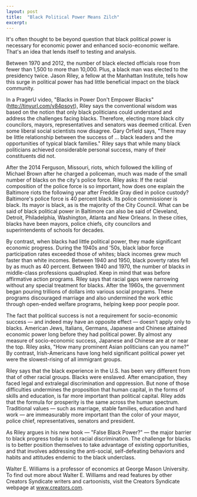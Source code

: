 ```yaml
---
layout: post
title:  "Black Political Power Means Zilch"
excerpt:
---
```




It's often thought to be beyond question that black political power is necessary for economic power and enhanced socio-economic welfare. That's an idea that lends itself to testing and analysis.

Between 1970 and 2012, the number of black elected officials rose from fewer than 1,500 to more than 10,000. Plus, a black man was elected to the presidency twice. Jason Riley, a fellow at the Manhattan Institute, tells how this surge in political power has had little beneficial impact on the black community.

In a PragerU video, "Blacks in Power Don't Empower Blacks" (http://tinyurl.com/y84psoyt), Riley says the conventional wisdom was based on the notion that only black politicians could understand and address the challenges facing blacks. Therefore, electing more black city councilors, mayors, representatives and senators was deemed critical. Even some liberal social scientists now disagree. Gary Orfield says, "There may be little relationship between the success of ... black leaders and the opportunities of typical black families." Riley says that while many black politicians achieved considerable personal success, many of their constituents did not.

After the 2014 Ferguson, Missouri, riots, which followed the killing of Michael Brown after he charged a policeman, much was made of the small number of blacks on the city's police force. Riley asks: If the racial composition of the police force is so important, how does one explain the Baltimore riots the following year after Freddie Gray died in police custody? Baltimore's police force is 40 percent black. Its police commissioner is black. Its mayor is black, as is the majority of the City Council. What can be said of black political power in Baltimore can also be said of Cleveland, Detroit, Philadelphia, Washington, Atlanta and New Orleans. In these cities, blacks have been mayors, police chiefs, city councilors and superintendents of schools for decades.

By contrast, when blacks had little political power, they made significant economic progress. During the 1940s and '50s, black labor force participation rates exceeded those of whites; black incomes grew much faster than white incomes. Between 1940 and 1950, black poverty rates fell by as much as 40 percent. Between 1940 and 1970, the number of blacks in middle-class professions quadrupled. Keep in mind that was before affirmative action programs. Riley says that racial gaps were narrowing without any special treatment for blacks. After the 1960s, the government began pouring trillions of dollars into various social programs. These programs discouraged marriage and also undermined the work ethic through open-ended welfare programs, helping keep poor people poor.

The fact that political success is not a requirement for socio-economic success — and indeed may have an opposite effect — doesn't apply only to blacks. American Jews, Italians, Germans, Japanese and Chinese attained economic power long before they had political power. By almost any measure of socio-economic success, Japanese and Chinese are at or near the top. Riley asks, "How many prominent Asian politicians can you name?" By contrast, Irish-Americans have long held significant political power yet were the slowest-rising of all immigrant groups.

Riley says that the black experience in the U.S. has been very different from that of other racial groups. Blacks were enslaved. After emancipation, they faced legal and extralegal discrimination and oppression. But none of those difficulties undermines the proposition that human capital, in the forms of skills and education, is far more important than political capital. Riley adds that the formula for prosperity is the same across the human spectrum. Traditional values — such as marriage, stable families, education and hard work — are immeasurably more important than the color of your mayor, police chief, representatives, senators and president.

As Riley argues in his new book — "False Black Power?" — the major barrier to black progress today is not racial discrimination. The challenge for blacks is to better position themselves to take advantage of existing opportunities, and that involves addressing the anti-social, self-defeating behaviors and habits and attitudes endemic to the black underclass.

Walter E. Williams is a professor of economics at George Mason University. To find out more about Walter E. Williams and read features by other Creators Syndicate writers and cartoonists, visit the Creators Syndicate webpage at www.creators.com.
